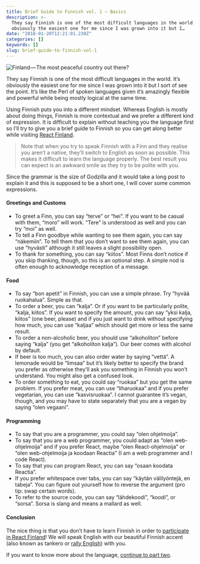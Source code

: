 ```yaml
---
title: Brief Guide to Finnish vol. 1 — Basics
description: >-
  They say Finnish is one of the most difficult languages in the world. It’s
  obviously the easiest one for me since I was grown into it but I…
date: "2018-01-20T12:21:01.230Z"
categories: []
keywords: []
slug: brief-guide-to-finnish-vol-1
---
```


![Finland — The most peaceful country out there?](img/1__cFvPk3sJHNFfFFDO3585__g.jpeg)

They say Finnish is one of the most difficult languages in the world. It’s obviously the easiest one for me since I was grown into it but I sort of see the point. It’s like the Perl of spoken languages given it’s amazingly flexible and powerful while being mostly logical at the same time.

Using Finnish puts you into a different mindset. Whereas English is mostly about doing things, Finnish is more contextual and we prefer a different kind of expression. It is difficult to explain without teaching you the language first so I’ll try to give you a brief guide to Finnish so you can get along better while visiting [React Finland](https://react-finland.fi/).

> Note that when you try to speak Finnish with a Finn and they realise you aren’t a native, they’ll switch to English as soon as possible. This makes it difficult to learn the language properly. The best result you can expect is an awkward smile as they try to be polite with you.

Since the grammar is the size of Godzilla and it would take a long post to explain it and this is supposed to be a short one, I will cover some common expressions.

#### Greetings and Customs

- To greet a Finn, you can say “terve” or “hei”. If you want to be casual with them, “moro” will work. “Tere” is understood as well and you can try “moi” as well.
- To tell a Finn goodbye while wanting to see them again, you can say “näkemiin”. To tell them that you don’t want to see them again, you can use “hyvästi” although it still leaves a slight possibility open.
- To thank for something, you can say “kiitos”. Most Finns don’t notice if you skip thanking, though, so this is an optional step. A simple nod is often enough to acknowledge reception of a message.

#### Food

- To say “bon apetit” in Finnish, you can use a simple phrase. Try “hyvää ruokahalua”. Simple as that.
- To order a beer, you can “kalja”. Or if you want to be particularly polite, “kalja, kiitos”. If you want to specify the amount, you can say “yksi kalja, kiitos” (one beer, please) and if you just want to drink without specifying how much, you can use “kaljaa” which should get more or less the same result.
- To order a non-alcoholic beer, you should use “alkoholiton” before saying “kalja” (you get “alkoholiton kalja”). Our beer comes with alcohol by default.
- If beer is too much, you can also order water by saying “vettä”. A lemonade would be “limsaa” but it’s likely better to specify the brand you prefer as otherwise they’ll ask you something in Finnish you won’t understand. You might also get a confused look.
- To order something to eat, you could say “ruokaa” but you get the same problem. If you prefer meat, you can use “liharuokaa” and if you prefer vegetarian, you can use “kasvisruokaa”. I cannot guarantee it’s vegan, though, and you may have to state separately that you are a vegan by saying “olen vegaani”.

#### Programming

- To say that you are a programmer, you could say “olen ohjelmoija”.
- To say that you are a web programmer, you could adapt as “olen web-ohjelmoija” and if you prefer React, maybe “olen React-ohjelmoija” or “olen web-ohjelmoija ja koodaan Reactia” (I am a web programmer and I code React).
- To say that you can program React, you can say “osaan koodata Reactia”.
- If you prefer whitespace over tabs, you can say “käytän välilyöntejä, en tabeja”. You can figure out yourself how to reverse the argument (pro tip: swap certain words).
- To refer to the source code, you can say “lähdekoodi”, “koodi”, or “sorsa”. Sorsa is slang and means a mallard as well.

#### Conclusion

The nice thing is that you don’t have to learn Finnish in order to [participate in React Finland](https://react-finland.fi/)! We will speak English with our beautiful Finnish accent (also known as tankero or [rally English](https://www.youtube.com/watch?v=yM8Gkw8oMyY)) with you.

If you want to know more about the language, [continue to part two](/blog/brief-guide-to-finnish-vol--2-a72607379e4c/).

